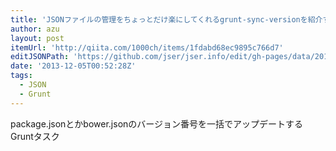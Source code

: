 ```yaml
---
title: 'JSONファイルの管理をちょっとだけ楽にしてくれるgrunt-sync-versionを紹介するよ - Qiita [キータ]'
author: azu
layout: post
itemUrl: 'http://qiita.com/1000ch/items/1fdabd68ec9895c766d7'
editJSONPath: 'https://github.com/jser/jser.info/edit/gh-pages/data/2013/12/index.json'
date: '2013-12-05T00:52:28Z'
tags:
  - JSON
  - Grunt
---
```

package.jsonとかbower.jsonのバージョン番号を一括でアップデートするGruntタスク
